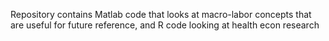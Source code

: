 Repository contains Matlab code that looks at macro-labor concepts that are useful for future reference, and R code looking at health econ research
